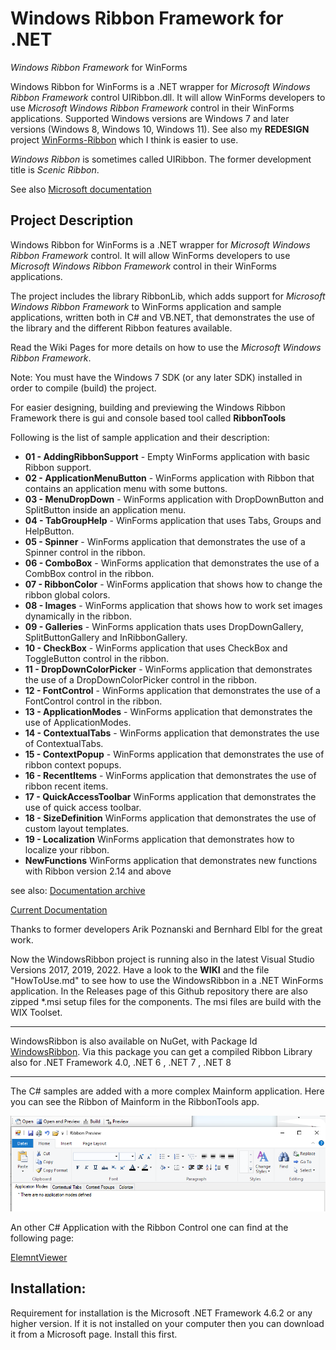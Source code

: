 # Windows Ribbon Framework for .NET

*Windows Ribbon Framework* for WinForms

Windows Ribbon for WinForms is a .NET wrapper for *Microsoft Windows Ribbon Framework* control UIRibbon.dll. It will allow WinForms developers to use *Microsoft Windows Ribbon Framework* control in their WinForms applications. Supported Windows versions are Windows 7 and later versions (Windows 8, Windows 10, Windows 11). See also my **REDESIGN** project [WinForms-Ribbon](https://github.com/harborsiem/WinForms-Ribbon) which I think is easier to use.

*Windows Ribbon* is sometimes called UIRibbon. The former development title is *Scenic Ribbon*.

See also [Microsoft documentation](https://learn.microsoft.com/en-us/windows/win32/windowsribbon/-uiplat-windowsribbon-entry)

## **Project Description**

 Windows Ribbon for WinForms is a .NET wrapper for *Microsoft Windows Ribbon Framework* control.
 It will allow WinForms developers to use *Microsoft Windows Ribbon Framework* control in their WinForms applications.

The project includes the library RibbonLib, which adds support for *Microsoft Windows Ribbon Framework* to WinForms application and sample applications, written both in C# and VB.NET, that demonstrates the use of the library and the different Ribbon features available.

Read the Wiki Pages for more details on how to use the *Microsoft Windows Ribbon Framework*.

Note: You must have the Windows 7 SDK (or any later SDK) installed in order to compile (build) the project.

For easier designing, building and previewing the Windows Ribbon Framework there is gui and console based tool called **RibbonTools**

Following is the list of sample application and their description: 

- **01 - AddingRibbonSupport** - Empty WinForms application with basic Ribbon support.
- **02 - ApplicationMenuButton** - WinForms application with Ribbon that contains an application menu with some buttons.
- **03 - MenuDropDown** - WinForms application with DropDownButton and SplitButton inside an application menu.
- **04 - TabGroupHelp** - WinForms application that uses Tabs, Groups and HelpButton.
- **05 - Spinner** - WinForms application that demonstrates the use of a Spinner control in the ribbon.
- **06 - ComboBox** - WinForms application that demonstrates the use of a CombBox control in the ribbon.
- **07 - RibbonColor** - WinForms application that shows how to change the ribbon global colors.
- **08 - Images** - WinForms application that shows how to work set images dynamically in the ribbon.
- **09 - Galleries** - WinForms application thats uses DropDownGallery, SplitButtonGallery and InRibbonGallery.
- **10 - CheckBox** - WinForms application that uses CheckBox and ToggleButton control in the ribbon.
- **11 - DropDownColorPicker** - WinForms application that demonstrates the use of a DropDownColorPicker control in the ribbon.
- **12 - FontControl** - WinForms application that demonstrates the use of a FontControl control in the ribbon.
- **13 - ApplicationModes** - WinForms application that demonstrates the use of ApplicationModes.
- **14 - ContextualTabs** - WinForms application that demonstrates the use of ContextualTabs.
- **15 - ContextPopup** - WinForms application that demonstrates the use of ribbon context popups.
- **16 - RecentItems** - WinForms application that demonstrates the use of ribbon recent items.
- **17 - QuickAccessToolbar** WinForms application that demonstrates the use of quick access toolbar.
- **18 - SizeDefinition** WinForms application that demonstrates the use of custom layout templates.
- **19 - Localization** WinForms application that demonstrates how to localize your ribbon.
- **NewFunctions** WinForms application that demonstrates new functions with Ribbon version 2.14 and above

see also:
[Documentation archive](https://www.codeproject.com/Articles/55599/Windows-Ribbon-for-WinForms-Part-Table-of-Conten)

[Current Documentation](https://github.com/harborsiem/WindowsRibbon/wiki)

Thanks to former developers Arik Poznanski and Bernhard Elbl for the great work.


Now the WindowsRibbon project is running also in the latest Visual Studio Versions 2017, 2019, 2022. Have a look to the **WIKI** and the file "HowToUse.md" to see how to use the WindowsRibbon in a .NET WinForms application. In the Releases page of this Github repository there are also zipped *.msi setup files for the components. The msi files are build with the WIX Toolset.

---

WindowsRibbon is also available on NuGet, with Package Id [WindowsRibbon](https://www.nuget.org/packages/WindowsRibbon). Via this package you can get a compiled Ribbon Library also for .NET Framework 4.0, .NET 6 , .NET 7 , .NET 8

---

The C# samples are added with a more complex Mainform application. Here you can see the Ribbon of Mainform in the RibbonTools app.


![PrintPreview](./Images/PrintPreview.png)


An other C# Application with the Ribbon Control one can find at the following page:

[ElemntViewer](https://github.com/harborsiem/ELEMNTViewer)

## Installation:

Requirement for installation is the Microsoft .NET Framework 4.6.2 or any higher version. If it is not installed on your computer then you can download it from a Microsoft page. Install this first.
